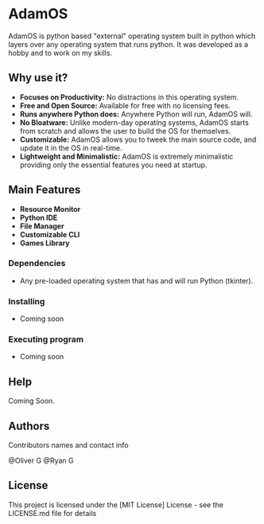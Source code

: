  # AdamOS

AdamOS is python based "external" operating system built in python which layers over any operating system that runs python. It was developed as a hobby and to work on my skills.

## Why use it?

* **Focuses on Productivity:** No distractions in this operating system.
* **Free and Open Source:** Available for free with no licensing fees.
* **Runs anywhere Python does:** Anywhere Python will run, AdamOS will.
* **No Bloatware:** Unlike modern-day operating systems, AdamOS starts from scratch and allows the user to build the OS for themselves.
* **Customizable:** AdamOS allows you to tweek the main source code, and update it in the OS in real-time.
* **Lightweight and Minimalistic:** AdamOS is extremely minimalistic providing only the essential features you need at startup.

## Main Features

* **Resource Monitor**
* **Python IDE**
* **File Manager**
* **Customizable CLI**
* **Games Library**

### Dependencies

* Any pre-loaded operating system that has and will run Python (tkinter).

### Installing

* Coming soon

### Executing program

* Coming soon

## Help

Coming Soon.

## Authors

Contributors names and contact info

@Oliver G
@Ryan G

## License

This project is licensed under the [MIT License] License - see the LICENSE.md file for details
